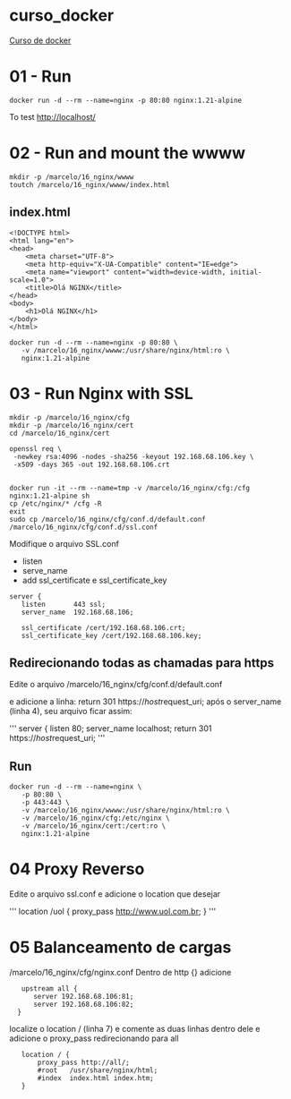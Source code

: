 # curso_docker
[Curso de docker](https://youtu.be/ScmgXebitlQ)

# 01 - Run
```
docker run -d --rm --name=nginx -p 80:80 nginx:1.21-alpine
```
To test
[http://localhost/](http://localhost/)


# 02 - Run and mount the wwww



```
mkdir -p /marcelo/16_nginx/wwww
toutch /marcelo/16_nginx/wwww/index.html

```
## index.html

```
<!DOCTYPE html>
<html lang="en">
<head>
    <meta charset="UTF-8">
    <meta http-equiv="X-UA-Compatible" content="IE=edge">
    <meta name="viewport" content="width=device-width, initial-scale=1.0">
    <title>Olá NGINX</title>
</head>
<body>
    <h1>Olá NGINX</h1>
</body>
</html>
```

```
docker run -d --rm --name=nginx -p 80:80 \
   -v /marcelo/16_nginx/wwww:/usr/share/nginx/html:ro \
   nginx:1.21-alpine
```



# 03 - Run Nginx with SSL


```
mkdir -p /marcelo/16_nginx/cfg
mkdir -p /marcelo/16_nginx/cert
cd /marcelo/16_nginx/cert

openssl req \
 -newkey rsa:4096 -nodes -sha256 -keyout 192.168.68.106.key \
 -x509 -days 365 -out 192.168.68.106.crt


docker run -it --rm --name=tmp -v /marcelo/16_nginx/cfg:/cfg nginx:1.21-alpine sh
cp /etc/nginx/* /cfg -R 
exit
sudo cp /marcelo/16_nginx/cfg/conf.d/default.conf /marcelo/16_nginx/cfg/conf.d/ssl.conf
```

Modifique o arquivo SSL.conf

- listen
- serve_name
- add ssl_certificate e ssl_certificate_key

```
server {
   listen       443 ssl;
   server_name  192.168.68.106;

   ssl_certificate /cert/192.168.68.106.crt;
   ssl_certificate_key /cert/192.168.68.106.key; 
```

## Redirecionando todas as chamadas para https

Edite o arquivo /marcelo/16_nginx/cfg/conf.d/default.conf

e adicione a linha: return 301 https://$host$request_uri; após o server_name (linha 4), seu arquivo ficar assim:

'''
server {
   listen       80;
   server_name  localhost;
   return 301 https://$host$request_uri;
''' 

## Run

```
docker run -d --rm --name=nginx \
   -p 80:80 \
   -p 443:443 \
   -v /marcelo/16_nginx/wwww:/usr/share/nginx/html:ro \
   -v /marcelo/16_nginx/cfg:/etc/nginx \
   -v /marcelo/16_nginx/cert:/cert:ro \
   nginx:1.21-alpine
```

# 04 Proxy Reverso

Edite o arquivo ssl.conf e adicione o location que desejar

'''
   location /uol {
       proxy_pass http://www.uol.com.br;
   }
'''   

# 05 Balanceamento de cargas

/marcelo/16_nginx/cfg/nginx.conf
Dentro de http {} adicione 

```
   upstream all {
      server 192.168.68.106:81;
      server 192.168.68.106:82;
  }

```

localize o location / (linha 7) e comente as duas linhas dentro dele e adicione o proxy_pass redirecionando para all

```
   location / {
       proxy_pass http://all/;
       #root   /usr/share/nginx/html;
       #index  index.html index.htm;
   }

```


```
```
 